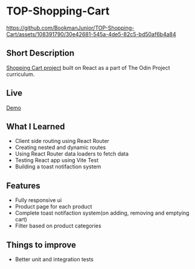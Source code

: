 # TOP-Shopping-Cart



https://github.com/BookmanJunior/TOP-Shopping-Cart/assets/108391790/30e42681-545a-4de5-82c5-bd50af6b4a84



## Short Description

[Shopping Cart project](https://www.theodinproject.com/lessons/node-path-react-new-shopping-cart) built on React as a part of The Odin Project curriculum.

## Live
[Demo](https://top-shopping-cart-96wsjjoyq-bookmanjunior.vercel.app/)

## What I Learned
- Client side routing using React Router
- Creating nested and dynamic routes
- Using React Router data loaders to fetch data
- Testing React app using Vite Test
- Building a toast notifaction system

## Features
- Fully responsive ui
- Product page for each product
- Complete toast notifaction system(on adding, removing and emptying cart)
- Filter based on product categories

## Things to improve
- Better unit and integration tests

